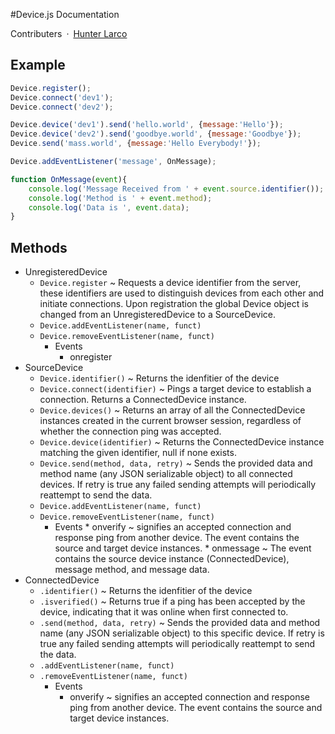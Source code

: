 #Device.js Documentation

Contributers&ensp;·&ensp;[Hunter Larco](http://larcolabs.com)

## Example

```javascript
Device.register();
Device.connect('dev1');
Device.connect('dev2');

Device.device('dev1').send('hello.world', {message:'Hello'});
Device.device('dev2').send('goodbye.world', {message:'Goodbye'});
Device.send('mass.world', {message:'Hello Everybody!'});

Device.addEventListener('message', OnMessage);

function OnMessage(event){
	console.log('Message Received from ' + event.source.identifier());
	console.log('Method is ' + event.method);
	console.log('Data is ', event.data);
}
```

## Methods

* UnregisteredDevice
	* `Device.register` ~ Requests a device identifier from the server, these identifiers are used to distinguish devices from each other and initiate connections. Upon registration the global Device object is changed from an UnregisteredDevice to a SourceDevice.
	* `Device.addEventListener(name, funct)`
	* `Device.removeEventListener(name, funct)`
	  * Events
		  * onregister
* SourceDevice
	* `Device.identifier()` ~ Returns the idenfitier of the device
	* `Device.connect(identifier)` ~ Pings a target device to establish a connection. Returns a ConnectedDevice instance.
	* `Device.devices()` ~ Returns an array of all the ConnectedDevice instances created in the current browser session, regardless of whether the connection ping was accepted.
	* `Device.device(identifier)` ~ Returns the ConnectedDevice instance matching the given identifier, null if none exists.
	* `Device.send(method, data, retry)` ~ Sends the provided data and method name (any JSON serializable object) to all connected devices. If retry is true any failed sending attempts will periodically reattempt to send the data.
	* `Device.addEventListener(name, funct)`
	* `Device.removeEventListener(name, funct)`
	  * Events
			* onverify ~ signifies an accepted connection and response ping from another device. The event contains the source and target device instances.
			* onmessage ~ The event contains the source device instance (ConnectedDevice), message method, and message data.
* ConnectedDevice
	* `.identifier()` ~ Returns the idenfitier of the device
	* `.isverified()` ~ Returns true if a ping has been accepted by the device, indicating that it was online when first connected to.
	* `.send(method, data, retry)` ~ Sends the provided data and method name (any JSON serializable object) to this specific device. If retry is true any failed sending attempts will periodically reattempt to send the data.
	* `.addEventListener(name, funct)`
	* `.removeEventListener(name, funct)`
	  * Events
		  * onverify ~ signifies an accepted connection and response ping from another device. The event contains the source and target device instances.